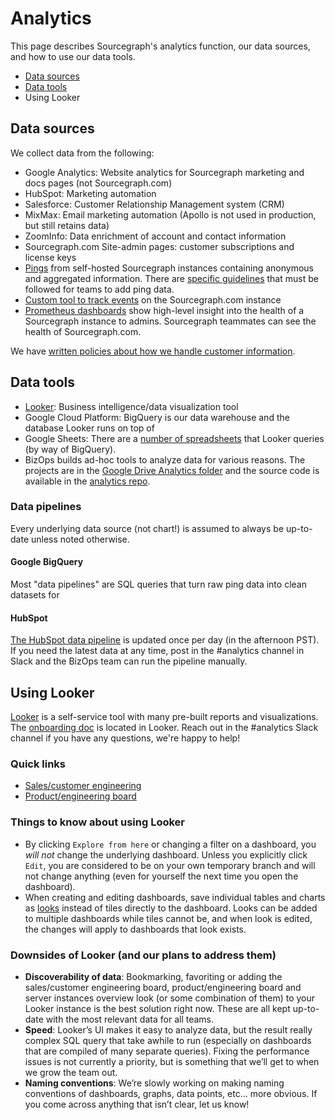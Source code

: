 # Analytics

This page describes Sourcegraph's analytics function, our data sources, and how to use our data tools.

- [Data sources](#data-sources)
- [Data tools]()
- Using Looker

## Data sources

We collect data from the following:

* Google Analytics: Website analytics for Sourcegraph marketing and docs pages (not Sourcegraph.com)
* HubSpot: Marketing automation
* Salesforce: Customer Relationship Management system (CRM)
* MixMax: Email marketing automation (Apollo is not used in production, but still retains data)
* ZoomInfo:  Data enrichment of account and contact information
* Sourcegraph.com Site-admin pages: customer subscriptions and license keys
* [Pings](https://docs.sourcegraph.com/admin/pings) from self-hosted Sourcegraph instances containing anonymous and aggregated information. There are [specific guidelines](https://docs.sourcegraph.com/dev/background-information/adding_ping_data) that must be followed for teams to add ping data. 
* [Custom tool to track events](https://github.com/sourcegraph/sourcegraph/issues/5486) on the Sourcegraph.com instance
* [Prometheus dashboards](https://sourcegraph.com/-/debug/grafana/?orgId=1) show high-level insight into the health of a Sourcegraph instance to admins. Sourcegraph teammates can see the health of Sourcegraph.com. 

We have [written policies about how we handle customer information](./customer_data_policy.md). 
	
## Data tools

* [Looker](https://sourcegraph.looker.com/projects/sourcegraph_events/files/1_home.md): Business intelligence/data visualization tool
* Google Cloud Platform: BigQuery is our data warehouse and the database Looker runs on top of
* Google Sheets: There are a [number of spreadsheets](https://drive.google.com/drive/folders/1LIfVyhjhh_mpc0SNOFvpNfN2h4CmGQmI) that Looker queries (by way of BigQuery).
* BizOps builds ad-hoc tools to analyze data for various reasons. The projects are in the [Google Drive Analytics folder](https://drive.google.com/drive/folders/1mtrHKsB2Kv0IGQ829zbcRGDSYHQpzkfd) and the source code is available in the [analytics repo](https://github.com/sourcegraph/analytics).

### Data pipelines

Every underlying data source (not chart!) is assumed to always be up-to-date unless noted otherwise.

#### Google BigQuery

Most "data pipelines" are SQL queries that turn raw ping data into clean datasets for 

#### HubSpot

[The HubSpot data pipeline](https://github.com/sourcegraph/analytics/tree/master/HubSpot%20ETL) is updated once per day (in the afternoon PST). If you need the latest data at any time, post in the #analytics channel in Slack and the BizOps team can run the pipeline manually. 

## Using Looker

[Looker](https://sourcegraph.looker.com/) is a self-service tool with many pre-built reports and visualizations. The [onboarding doc](https://sourcegraph.looker.com/projects/sourcegraph_events/files/1_home.md) is located in Looker. Reach out in the #analytics Slack channel if you have any questions, we're happy to help!

### Quick links
* [Sales/customer engineering](https://sourcegraph.looker.com/browse/boards/2)
* [Product/engineering board](https://sourcegraph.looker.com/browse/boards/5)

### Things to know about using Looker

* By clicking `Explore from here` or changing a filter on a dashboard, you *will not* change the underlying dashboard. Unless you explicitly click `Edit`, you are considered to be on your own temporary branch and will not change anything (even for yourself the next time you open the dashboard). 
* When creating and editing dashboards, save individual tables and charts as [looks](https://docs.looker.com/exploring-data/saving-and-editing-looks) instead of tiles directly to the dashboard. Looks can be added to multiple dashboards while tiles cannot be, and when look is edited, the changes will apply to dashboards that look exists. 

### Downsides of Looker (and our plans to address them)
- **Discoverability of data**: Bookmarking, favoriting or adding the sales/customer engineering board, product/engineering board and server instances overview look (or some combination of them) to your Looker instance is the best solution right now. These are all kept up-to-date with the most relevant data for all teams. 
- **Speed**: Looker’s UI makes it easy to analyze data, but the result really complex SQL query that take awhile to run (especially on dashboards that are compiled of many separate queries). Fixing the performance issues is not currently a priority, but is something that we’ll get to when we grow the team out.  
- **Naming conventions**: We’re slowly working on making naming conventions of dashboards, graphs, data points, etc... more obvious. If you come across anything that isn’t clear, let us know! 

